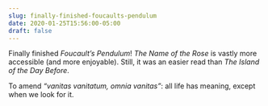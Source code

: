 ```yaml
---
slug: finally-finished-foucaults-pendulum
date: 2020-01-25T15:56:00-05:00
draft: false
---
```


‪Finally finished _Foucault’s Pendulum_! _The Name of the Rose_ is vastly more accessible (and more enjoyable). Still, it was an easier read than _The Island of the Day Before_.‬

‪To amend _“vanitas vanitatum, omnia vanitas”_: all life has meaning, except when we look for it.‬